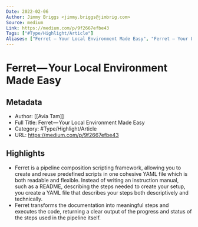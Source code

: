 ```yaml
---
Date: 2022-02-06
Author: Jimmy Briggs <jimmy.briggs@jimbrig.com>
Source: medium
Link: https://medium.com/p/9f2667efbe43
Tags: ["#Type/Highlight/Article"]
Aliases: ["Ferret — Your Local Environment Made Easy", "Ferret — Your Local Environment Made Easy"]
---
```

# Ferret — Your Local Environment Made Easy

## Metadata
- Author: [[Avia Tam]]
- Full Title: Ferret — Your Local Environment Made Easy
- Category: #Type/Highlight/Article
- URL: https://medium.com/p/9f2667efbe43

## Highlights
- Ferret is a pipeline composition scripting framework, allowing you to create and reuse predefined scripts in one cohesive YAML file which is both readable and flexible. Instead of writing an instruction manual, such as a README, describing the steps needed to create your setup, you create a YAML file that describes your steps both descriptively and technically.
- Ferret transforms the documentation into meaningful steps and executes the code, returning a clear output of the progress and status of the steps used in the pipeline itself.
